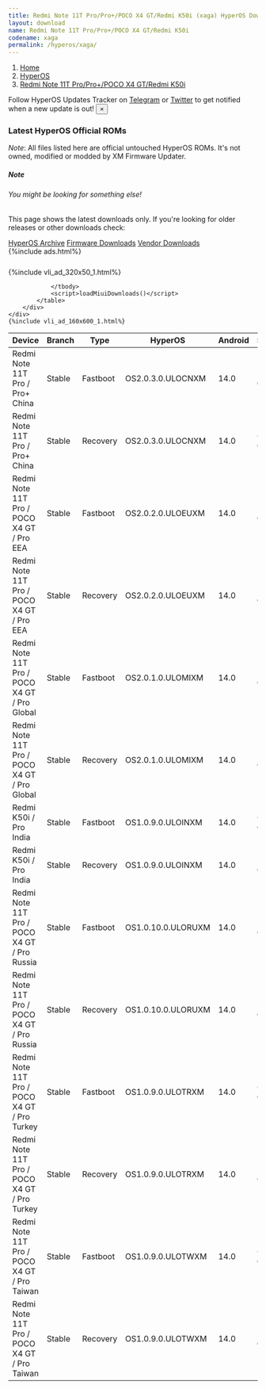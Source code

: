 ```yaml
---
title: Redmi Note 11T Pro/Pro+/POCO X4 GT/Redmi K50i (xaga) HyperOS Downloads
layout: download
name: Redmi Note 11T Pro/Pro+/POCO X4 GT/Redmi K50i
codename: xaga
permalink: /hyperos/xaga/
---
```

<nav aria-label="breadcrumb">
    <ol class="breadcrumb">
        <li class="breadcrumb-item"><a href="/">Home</a></li>
        <li class="breadcrumb-item"><a href="/hyperos/">HyperOS</a></li>
        <li class="breadcrumb-item active" aria-current="page"><a href="/hyperos/xaga/">Redmi Note 11T Pro/Pro+/POCO X4 GT/Redmi K50i</a></li>
    </ol>
</nav>
<div class="alert alert-primary alert-dismissible fade show" role="alert">
    Follow HyperOS Updates Tracker on <a href="https://t.me/MIUIUpdatesTracker" class="alert-link">Telegram</a>
     or <a href="https://twitter.com/MiFwUpdater" class="alert-link">Twitter</a> to get notified when a new update is out!
    <button type="button" class="close" data-dismiss="alert" aria-label="Close">
        <span aria-hidden="true">&times;</span>
    </button>
</div>

### Latest HyperOS Official ROMs
*Note*: All files listed here are official untouched HyperOS ROMs. It's not owned, modified or modded by XM Firmware Updater.
<div class="card">
  <div class="card-body">
    <h5 class="card-title">Note</h5>
    <h6 class="card-subtitle mb-2 text-muted">You might be looking for something else!</h6>
    <p class="card-text">This page shows the latest downloads only.
     If you're looking for older releases or other downloads check:</p>
    <a href="/archive/hyperos/xaga/" class="card-link">HyperOS Archive</a>
    <a href="/firmware/xaga/" class="card-link">Firmware Downloads</a>
    <a href="/vendor/xaga/" class="card-link">Vendor Downloads</a>
  </div>
</div>
{%include ads.html%}
<div class="row justify-content-center">
    <div class="col-10">
        <div class="table-responsive-md" style="margin-top: 25px;">
            {%include vli_ad_320x50_1.html%}
            <table id="miui" class="display dt-responsive nowrap compact table table-striped table-hover table-sm">
                <thead class="thead-dark">
                    <tr>
                        <th data-ref="device">Device</th>
                        <th data-ref="branch">Branch</th>
                        <th data-ref="type">Type</th>
                        <th data-ref="miui">HyperOS</th>
                        <th data-ref="android">Android</th>
                        <th data-ref="size">Size</th>
                        <th data-ref="size">Date</th>
                        <th data-ref="link">Link</th>
                    </tr>
                </thead>
                <tbody>
                <tr><td>Redmi Note 11T Pro / Pro+ China</td><td>Stable</td><td>Fastboot</td><td>OS2.0.3.0.ULOCNXM</td><td>14.0</td><td>7.3 GB</td><td>2025-03-25</td><td><a href="/hyperos/xaga/stable/OS2.0.3.0.ULOCNXM/">Download</a></td></tr>
<tr><td>Redmi Note 11T Pro / Pro+ China</td><td>Stable</td><td>Recovery</td><td>OS2.0.3.0.ULOCNXM</td><td>14.0</td><td>6.2 GB</td><td>2025-03-28</td><td><a href="/hyperos/xaga/stable/OS2.0.3.0.ULOCNXM/">Download</a></td></tr>
<tr><td>Redmi Note 11T Pro / POCO X4 GT / Pro EEA</td><td>Stable</td><td>Fastboot</td><td>OS2.0.2.0.ULOEUXM</td><td>14.0</td><td>7.1 GB</td><td>2025-04-09</td><td><a href="/hyperos/xaga/stable/OS2.0.2.0.ULOEUXM/">Download</a></td></tr>
<tr><td>Redmi Note 11T Pro / POCO X4 GT / Pro EEA</td><td>Stable</td><td>Recovery</td><td>OS2.0.2.0.ULOEUXM</td><td>14.0</td><td>5.6 GB</td><td>2025-04-17</td><td><a href="/hyperos/xaga/stable/OS2.0.2.0.ULOEUXM/">Download</a></td></tr>
<tr><td>Redmi Note 11T Pro / POCO X4 GT / Pro Global</td><td>Stable</td><td>Fastboot</td><td>OS2.0.1.0.ULOMIXM</td><td>14.0</td><td>7.4 GB</td><td>2025-04-09</td><td><a href="/hyperos/xaga/stable/OS2.0.1.0.ULOMIXM/">Download</a></td></tr>
<tr><td>Redmi Note 11T Pro / POCO X4 GT / Pro Global</td><td>Stable</td><td>Recovery</td><td>OS2.0.1.0.ULOMIXM</td><td>14.0</td><td>5.6 GB</td><td>2025-04-17</td><td><a href="/hyperos/xaga/stable/OS2.0.1.0.ULOMIXM/">Download</a></td></tr>
<tr><td>Redmi K50i / Pro India</td><td>Stable</td><td>Fastboot</td><td>OS1.0.9.0.ULOINXM</td><td>14.0</td><td>6.5 GB</td><td>2025-03-21</td><td><a href="/hyperos/xaga/stable/OS1.0.9.0.ULOINXM/">Download</a></td></tr>
<tr><td>Redmi K50i / Pro India</td><td>Stable</td><td>Recovery</td><td>OS1.0.9.0.ULOINXM</td><td>14.0</td><td>5.4 GB</td><td>2025-03-27</td><td><a href="/hyperos/xaga/stable/OS1.0.9.0.ULOINXM/">Download</a></td></tr>
<tr><td>Redmi Note 11T Pro / POCO X4 GT / Pro Russia</td><td>Stable</td><td>Fastboot</td><td>OS1.0.10.0.ULORUXM</td><td>14.0</td><td>7.0 GB</td><td>2025-03-26</td><td><a href="/hyperos/xaga/stable/OS1.0.10.0.ULORUXM/">Download</a></td></tr>
<tr><td>Redmi Note 11T Pro / POCO X4 GT / Pro Russia</td><td>Stable</td><td>Recovery</td><td>OS1.0.10.0.ULORUXM</td><td>14.0</td><td>5.3 GB</td><td>2025-04-10</td><td><a href="/hyperos/xaga/stable/OS1.0.10.0.ULORUXM/">Download</a></td></tr>
<tr><td>Redmi Note 11T Pro / POCO X4 GT / Pro Turkey</td><td>Stable</td><td>Fastboot</td><td>OS1.0.9.0.ULOTRXM</td><td>14.0</td><td>6.8 GB</td><td>2025-03-26</td><td><a href="/hyperos/xaga/stable/OS1.0.9.0.ULOTRXM/">Download</a></td></tr>
<tr><td>Redmi Note 11T Pro / POCO X4 GT / Pro Turkey</td><td>Stable</td><td>Recovery</td><td>OS1.0.9.0.ULOTRXM</td><td>14.0</td><td>5.3 GB</td><td>2025-04-10</td><td><a href="/hyperos/xaga/stable/OS1.0.9.0.ULOTRXM/">Download</a></td></tr>
<tr><td>Redmi Note 11T Pro / POCO X4 GT / Pro Taiwan</td><td>Stable</td><td>Fastboot</td><td>OS1.0.9.0.ULOTWXM</td><td>14.0</td><td>6.7 GB</td><td>2025-03-26</td><td><a href="/hyperos/xaga/stable/OS1.0.9.0.ULOTWXM/">Download</a></td></tr>
<tr><td>Redmi Note 11T Pro / POCO X4 GT / Pro Taiwan</td><td>Stable</td><td>Recovery</td><td>OS1.0.9.0.ULOTWXM</td><td>14.0</td><td>5.2 GB</td><td>2025-04-10</td><td><a href="/hyperos/xaga/stable/OS1.0.9.0.ULOTWXM/">Download</a></td></tr>

                </tbody>
                <script>loadMiuiDownloads()</script>
            </table>
        </div>
    </div>
    {%include vli_ad_160x600_1.html%}
</div>
